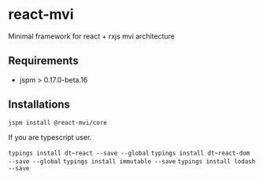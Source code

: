 # react-mvi
Minimal framework for react + rxjs mvi architecture

## Requirements

- jspm > 0.17.0-beta.16

## Installations

```jspm install @react-mvi/core```

If you are typescript user.

```typings install dt~react --save --global```
```typings install dt~react-dom --save --global```
```typings install immutable --save```
```typings install lodash --save```
